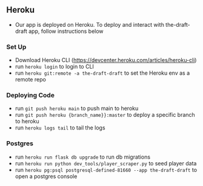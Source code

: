 ## Heroku
- Our app is deployed on Heroku. To deploy and interact with the-draft-draft app, follow instructions below

### Set Up
- Download Heroku CLI (https://devcenter.heroku.com/articles/heroku-cli)
- run `heroku login` to login to CLI
- run `heroku git:remote -a the-draft-draft` to set the Heroku env as a remote repo

### Deploying Code
- run `git push heroku main` to push main to heroku
- run `git push heroku {branch_name}}:master` to deploy a specific branch to heroku
- run `heroku logs tail` to tail the logs

### Postgres
- run `heroku run flask db upgrade` to run db migrations
- run `heroku run python dev_tools/player_scraper.py` to seed player data
- run `heroku pg:psql postgresql-defined-81660 --app the-draft-draft` to open a postgres console
